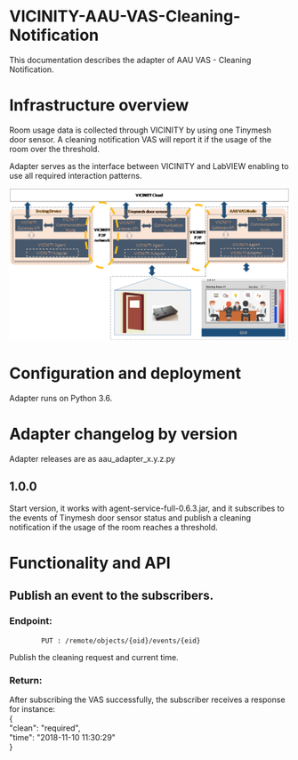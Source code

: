 # VICINITY-AAU-VAS-Cleaning-Notification
This documentation describes the adapter of AAU VAS - Cleaning Notification.

# Infrastructure overview

Room usage data is collected through VICINITY by using one Tinymesh door sensor. A cleaning notification VAS will report it if the usage of the room over the threshold. 

Adapter serves as the interface between VICINITY and LabVIEW enabling to use all required interaction patterns.

![Image text](https://github.com/YajuanGuan/pics/blob/master/CleaningNotification.png)
      
# Configuration and deployment

Adapter runs on Python 3.6.

# Adapter changelog by version
Adapter releases are as aau_adapter_x.y.z.py

## 1.0.0
Start version, it works with agent-service-full-0.6.3.jar, and it subscribes to the events of Tinymesh door sensor status and publish a cleaning notification if the usage of the room reaches a threshold. 

# Functionality and API

## Publish an event to the subscribers. 
### Endpoint:
            PUT : /remote/objects/{oid}/events/{eid}
Publish the cleaning request and current time. 
### Return:
After subscribing the VAS successfully, the subscriber receives a response for instance:  
{  
    "clean": "required",  
    "time": "2018-11-10 11:30:29"  
}

